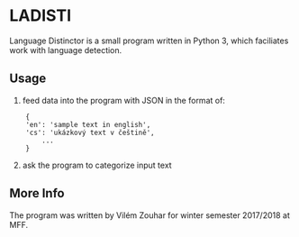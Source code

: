 # LADISTI

Language Distinctor is a small program written in Python 3, which faciliates work with language detection.


## Usage

1. feed data into the program with JSON in the format of:
```
	{
	'en': 'sample text in english',
	'cs': 'ukázkový text v češtině',
		...
	}
```
2. ask the program to categorize input text

## More Info
The program was written by Vilém Zouhar for winter semester 2017/2018 at MFF.
